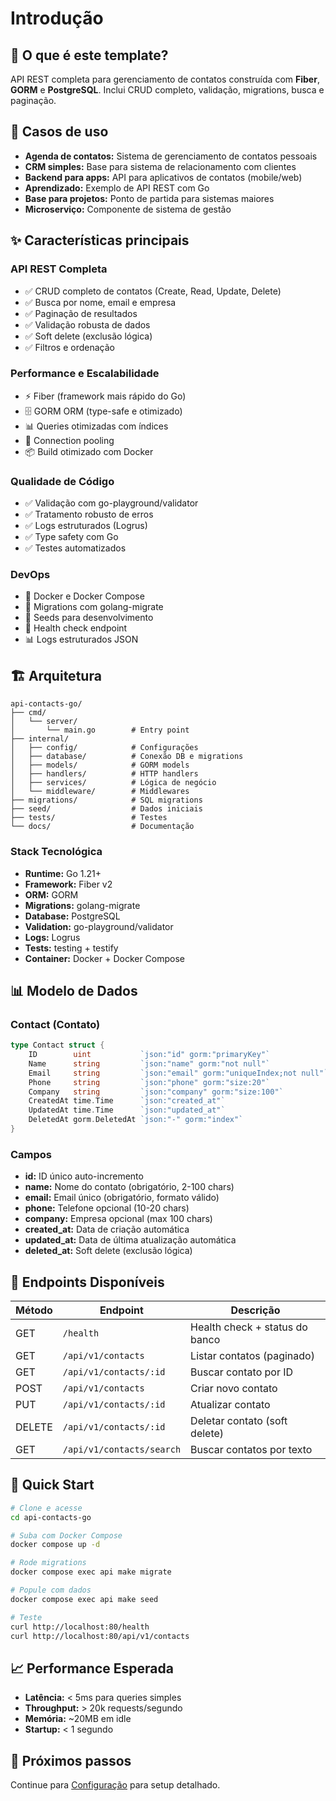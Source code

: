 # Introdução

## 📖 O que é este template?

API REST completa para gerenciamento de contatos construída com **Fiber**, **GORM** e **PostgreSQL**. Inclui CRUD completo, validação, migrations, busca e paginação.

## 🎯 Casos de uso

- **Agenda de contatos:** Sistema de gerenciamento de contatos pessoais
- **CRM simples:** Base para sistema de relacionamento com clientes
- **Backend para apps:** API para aplicativos de contatos (mobile/web)
- **Aprendizado:** Exemplo de API REST com Go
- **Base para projetos:** Ponto de partida para sistemas maiores
- **Microserviço:** Componente de sistema de gestão

## ✨ Características principais

### API REST Completa

- ✅ CRUD completo de contatos (Create, Read, Update, Delete)
- ✅ Busca por nome, email e empresa
- ✅ Paginação de resultados
- ✅ Validação robusta de dados
- ✅ Soft delete (exclusão lógica)
- ✅ Filtros e ordenação

### Performance e Escalabilidade

- ⚡ Fiber (framework mais rápido do Go)
- 🗄️ GORM ORM (type-safe e otimizado)
- 📊 Queries otimizadas com índices
- 🔄 Connection pooling
- 📦 Build otimizado com Docker

### Qualidade de Código

- ✅ Validação com go-playground/validator
- ✅ Tratamento robusto de erros
- ✅ Logs estruturados (Logrus)
- ✅ Type safety com Go
- ✅ Testes automatizados

### DevOps

- 🐳 Docker e Docker Compose
- 🔄 Migrations com golang-migrate
- 🌱 Seeds para desenvolvimento
- 🏥 Health check endpoint
- 📊 Logs estruturados JSON

## 🏗️ Arquitetura

```
api-contacts-go/
├── cmd/
│   └── server/
│       └── main.go        # Entry point
├── internal/
│   ├── config/            # Configurações
│   ├── database/          # Conexão DB e migrations
│   ├── models/            # GORM models
│   ├── handlers/          # HTTP handlers
│   ├── services/          # Lógica de negócio
│   └── middleware/        # Middlewares
├── migrations/            # SQL migrations
├── seed/                  # Dados iniciais
├── tests/                 # Testes
└── docs/                  # Documentação
```

### Stack Tecnológica

- **Runtime:** Go 1.21+
- **Framework:** Fiber v2
- **ORM:** GORM
- **Migrations:** golang-migrate
- **Database:** PostgreSQL
- **Validation:** go-playground/validator
- **Logs:** Logrus
- **Tests:** testing + testify
- **Container:** Docker + Docker Compose

## 📊 Modelo de Dados

### Contact (Contato)
```go
type Contact struct {
    ID        uint           `json:"id" gorm:"primaryKey"`
    Name      string         `json:"name" gorm:"not null"`
    Email     string         `json:"email" gorm:"uniqueIndex;not null"`
    Phone     string         `json:"phone" gorm:"size:20"`
    Company   string         `json:"company" gorm:"size:100"`
    CreatedAt time.Time      `json:"created_at"`
    UpdatedAt time.Time      `json:"updated_at"`
    DeletedAt gorm.DeletedAt `json:"-" gorm:"index"`
}
```

### Campos

- **id:** ID único auto-incremento
- **name:** Nome do contato (obrigatório, 2-100 chars)
- **email:** Email único (obrigatório, formato válido)
- **phone:** Telefone opcional (10-20 chars)
- **company:** Empresa opcional (max 100 chars)
- **created_at:** Data de criação automática
- **updated_at:** Data de última atualização automática
- **deleted_at:** Soft delete (exclusão lógica)

## 🔗 Endpoints Disponíveis

| Método | Endpoint | Descrição |
|--------|----------|-----------|
| GET | `/health` | Health check + status do banco |
| GET | `/api/v1/contacts` | Listar contatos (paginado) |
| GET | `/api/v1/contacts/:id` | Buscar contato por ID |
| POST | `/api/v1/contacts` | Criar novo contato |
| PUT | `/api/v1/contacts/:id` | Atualizar contato |
| DELETE | `/api/v1/contacts/:id` | Deletar contato (soft delete) |
| GET | `/api/v1/contacts/search` | Buscar contatos por texto |

## 🚀 Quick Start

```bash
# Clone e acesse
cd api-contacts-go

# Suba com Docker Compose
docker compose up -d

# Rode migrations
docker compose exec api make migrate

# Popule com dados
docker compose exec api make seed

# Teste
curl http://localhost:80/health
curl http://localhost:80/api/v1/contacts
```

## 📈 Performance Esperada

- **Latência:** < 5ms para queries simples
- **Throughput:** > 20k requests/segundo
- **Memória:** ~20MB em idle
- **Startup:** < 1 segundo

## 🔄 Próximos passos

Continue para [Configuração](./02-configuracao.md) para setup detalhado.
